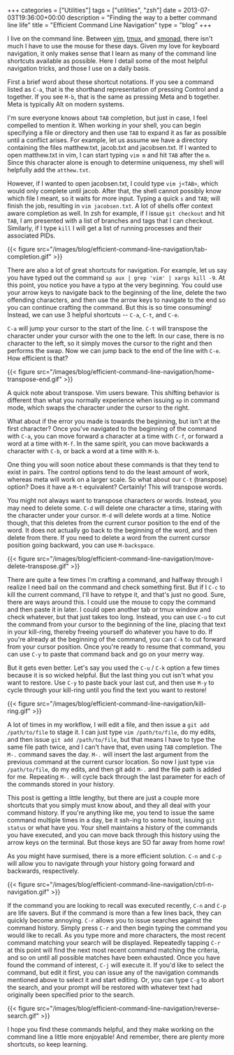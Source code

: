 +++
categories = ["Utilities"]
tags = ["utilities", "zsh"]
date = 2013-07-03T19:36:00+00:00
description = "Finding the way to a better command line life"
title = "Efficient Command Line Navigation"
type = "blog"
+++

I live on the command line. Between [vim](http://www.vim.org/),
[tmux](http://tmux.sourceforge.net/), and [xmonad](http://xmonad.org/), there
isn't much I have to use the mouse for these days. Given my love for keyboard
navigation, it only makes sense that I learn as many of the command line
shortcuts available as possible. Here I detail some of the most helpful
navigation tricks, and those I use on a daily basis.<!--more-->

First a brief word about these shortcut notations. If you see a command listed
as `C-a`, that is the shorthand representation of pressing Control and a
together. If you see `M-b`, that is the same as pressing Meta and b
together. Meta is typically Alt on modern systems.

I'm sure everyone knows about `TAB` completion, but just in case, I feel
compelled to mention it. When working in your shell, you can begin specifying a
file or directory and then use `TAB` to expand it as far as possible until a
conflict arises. For example, let us assume we have a directory containing the
files matthew.txt, jacob.txt and jacobsen.txt. If I wanted to open matthew.txt
in vim, I can start typing `vim m` and hit `TAB` after the `m`. Since this
character alone is enough to determine uniqueness, my shell will helpfully add
the `atthew.txt`.

However, if I wanted to open jacobsen.txt, I could type `vim j<TAB>`, which
would only complete until jacob. After that, the shell cannot possibly know
which file I meant, so it waits for more input. Typing a quick `s` and `TAB`;
will finish the job, resulting in `vim jacobsen.txt`. A lot of shells offer
context aware completion as well. In zsh for example, if I issue `git checkout`
and hit `TAB`, I am presented with a list of branches and tags that I can
checkout. Similarly, if I type `kill` I will get a list of running processes
and their associated PIDs.

{{< figure src="/images/blog/efficient-command-line-navigation/tab-completion.gif" >}}

There are also a lot of great shortcuts for navigation. For example, let us say
you have typed out the command `sp aux | grep 'vim' | xargs kill -9`. At this
point, you notice you have a typo at the very beginning. You could use your
arrow keys to navigate back to the beginning of the line, delete the two
offending characters, and then use the arrow keys to navigate to the end so you
can continue crafting the command. But this is so time consuming! Instead, we
can use 3 helpful shortcuts -- `C-a`, `C-t`, and `C-e`.

`C-a` will jump your cursor to the start of the line. `C-t` will transpose the
character under your cursor with the one to the left. In our case, there is no
character to the left, so it simply moves the cursor to the right and then
performs the swap. Now we can jump back to the end of the line with `C-e`. How
efficient is that?

{{< figure src="/images/blog/efficient-command-line-navigation/home-transpose-end.gif" >}}

A quick note about transpose. Vim users beware. This shifting behavior is
different than what you normally experience when issuing `xp` in command mode,
which swaps the character under the cursor to the right.

What about if the error you made is towards the beginning, but isn't at the
first character? Once you've navigated to the beginning of the command with
`C-a`, you can move forward a character at a time with `C-f`, or forward a word
at a time with `M-f`. In the same spirit, you can move backwards a character
with `C-b`, or back a word at a time with `M-b`.

One thing you will soon notice about these commands is that they tend to exist
in pairs. The control options tend to do the least amount of work, whereas meta
will work on a larger scale. So what about our `C-t` (transpose) option? Does
it have a `M-t` equivalent? Certainly! This will transpose words.

You might not always want to transpose characters or words. Instead, you may
need to delete some. `C-d` will delete one character a time, staring with the
character under your cursor. `M-d` will delete words at a time. Notice though,
that this deletes from the current cursor position to the end of the word. It
does not actually go back to the beginning of the word, and then delete from
there. If you need to delete a word from the current cursor position going
backward, you can use `M-backspace`.

{{< figure src="/images/blog/efficient-command-line-navigation/move-delete-transpose.gif" >}}

There are quite a few times I'm crafting a command, and halfway through I
realize I need bail on the command and check something first. But if I `C-c` to
kill the current command, I'll have to retype it, and that's just no
good. Sure, there are ways around this. I could use the mouse to copy the
command and then paste it in later. I could open another tab or tmux window and
check whatever, but that just takes too long. Instead, you can use `C-u` to cut
the command from your cursor to the beginning of the line, placing that text in
your kill-ring, thereby freeing yourself do whatever you have to do. If you're
already at the beginning of the command, you can `C-k` to cut forward from your
cursor position. Once you're ready to resume that command, you can use `C-y` to
paste that command back and go on your merry way.

But it gets even better. Let's say you used the `C-u` / `C-k` option a few
times because it is so wicked helpful. But the last thing you cut isn't what
you want to restore. Use `C-y` to paste back your last cut, and then use `M-y`
to cycle through your kill-ring until you find the text you want to restore!

{{< figure src="/images/blog/efficient-command-line-navigation/kill-ring.gif" >}}

A lot of times in my workflow, I will edit a file, and then issue a `git add
/path/to/file` to stage it. I can just type `vim /path/to/file`, do my edits,
and then issue `git add /path/to/file`, but that means I have to type the same
file path twice, and I can't have that, even using `TAB` completion. The `M-.`
command saves the day. `M-.` will insert the last argument from the previous
command at the current cursor location. So now I just type `vim /path/to/file`,
do my edits, and then git add `M-.` and the file path is added for
me. Repeating `M-.` will cycle back through the last parameter for each of the
commands stored in your history.

This post is getting a little lengthy, but there are just a couple more
shortcuts that you simply must know about, and they all deal with your command
history. If you're anything like me, you tend to issue the same command
multiple times in a day, be it ssh-ing to some host, issuing `git status` or
what have you. Your shell maintains a history of the commands you have
executed, and you can move back through this history using the arrow keys on
the terminal. But those keys are SO far away from home row!

As you might have surmised, there is a more efficient solution. `C-n` and `C-p`
will allow you to navigate through your history going forward and backwards,
respectively.

{{< figure src="/images/blog/efficient-command-line-navigation/ctrl-n-navigation.gif" >}}

If the command you are looking to recall was executed recently, `C-n` and `C-p`
are life savers. But if the command is more than a few lines back, they can
quickly become annoying. `C-r` allows you to issue searches against the command
history. Simply press `C-r` and then begin typing the command you would like to
recall. As you type more and more characters, the most recent command matching
your search will be displayed. Repeatedly tapping `C-r` at this point will find
the next most recent command matching the criteria, and so on until all
possible matches have been exhausted. Once you have found the command of
interest, `C-j` will execute it. If you'd like to select the command, but edit
it first, you can issue any of the navigation commands mentioned above to
select it and start editing. Or, you can type `C-g` to abort the search, and
your prompt will be restored with whatever text had originally been specified
prior to the search.

{{< figure src="/images/blog/efficient-command-line-navigation/reverse-search.gif" >}}

I hope you find these commands helpful, and they make working on the command
line a little more enjoyable!  And remember, there are plenty more shortcuts,
so keep learning.
